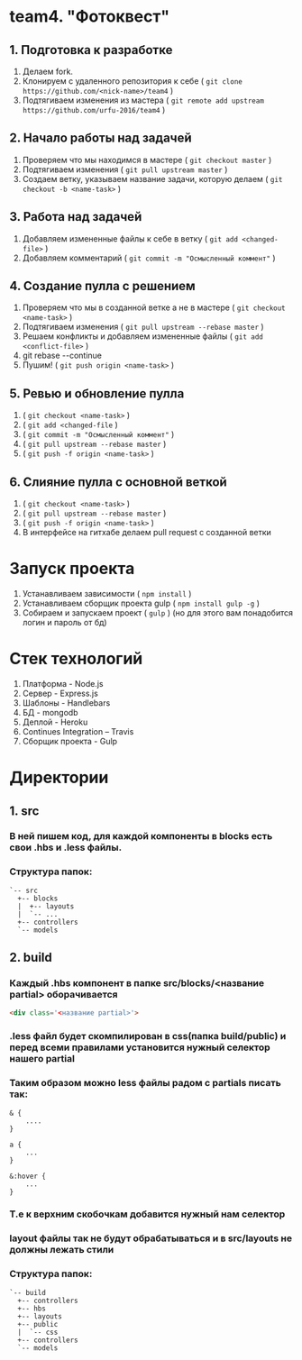 # team4. "Фотоквест"

## 1. Подготовка к разработке
1. Делаем fork.
2. Клонируем с удаленного репозитория к себе ( `git clone https://github.com/<nick-name>/team4` )
3. Подтягиваем изменения из мастера ( `git remote add upstream https://github.com/urfu-2016/team4` )

## 2. Начало работы над задачей
1. Проверяем что мы находимся в мастере ( `git checkout master` )
2. Подтягиваем изменения ( `git pull upstream master` )
3. Создаем ветку, указываем название задачи, которую делаем ( `git checkout -b <name-task>` )

## 3. Работа над задачей
1. Добавляем измененные файлы к себе в ветку ( `git add <changed-file>` )
2. Добавляем комментарий ( `git commit -m "Осмысленный коммент"` )

## 4. Создание пулла с решением
1. Проверяем что мы в созданной ветке а не в мастере ( `git checkout <name-task>` )
2. Подтягиваем изменения ( `git pull upstream --rebase master` )
3. Решаем конфликты и добавляем измененные файлы ( `git add <conflict-file>` )
4. git rebase --continue
5. Пушим! ( `git push origin <name-task>` )

## 5. Ревью и обновление пулла
1. ( `git checkout <name-task>` )
2. ( `git add <changed-file` )
3. ( `git commit -m "Осмысленный коммент"` )
4. ( `git pull upstream --rebase master` )
5. ( `git push -f origin <name-task>` )

## 6. Слияние пулла с основной веткой
1. ( `git checkout <name-task>` )
2. ( `git pull upstream --rebase master` )
3. ( `git push -f origin <name-task>` )
4. В интерфейсе на гитхабе делаем pull request с созданной ветки

# Запуск проекта
1. Устанавливаем зависимости ( `npm install` )
2. Устанавливаем сборщик проекта gulp ( `npm install gulp -g` )
3. Собираем и запускаем проект ( `gulp` ) (но для этого вам понадобится логин и пароль от бд)

# Стек технологий
1. Платформа - Node.js
2. Сервер - Express.js
3. Шаблоны - Handlebars
4. БД - mongodb
5. Деплой - Heroku
6. Continues Integration – Travis
7. Сборщик проекта - Gulp

# Директории

## 1. src
### В ней пишем код, для каждой компоненты в blocks есть свои .hbs и .less файлы.
### Структура папок:
```
`-- src
  +-- blocks
  |  +-- layouts
  |  `-- ...
  +-- controllers
  `-- models
```

###   
## 2. build
### Каждый .hbs компонент в папке src/blocks/<название partial> оборачивается
```html
<div class='<название partial>'>
```
### .less файл будет скомпилирован в css(папка build/public) и перед всеми правилами установится нужный селектор нашего partial
### Таким образом можно less файлы радом с partials писать так:
```
& {
    ....
}

a {
	...
}

&:hover {
	...
}
```
### Т.е к верхним скобочкам добавится нужный нам селектор
### layout файлы так не будут обрабатываться и в src/layouts не должны лежать стили
### Структура папок:
```
`-- build
  +-- controllers
  +-- hbs
  +-- layouts
  +-- public
  |  `-- css 
  +-- controllers
  `-- models
```